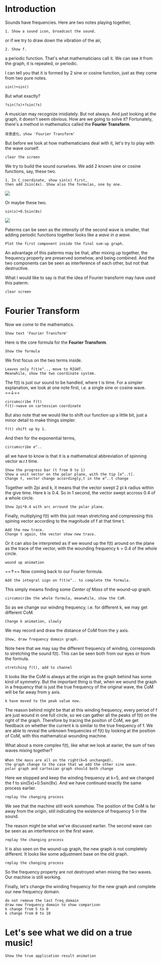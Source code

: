 # Introduction
Sounds have frequencies.
Here are two notes playing together, 
```
1. Show a sound icon, broadcast the sound.
```
or if we try to draw down the vibration of the air, 
```
2. Show f.
```
a periodic function. That's what mathematicians call it. We can see it from the graph, it is repeated, or periodic.

I can tell you that it is formed by 2 sine or cosine function, just as they come from two pure notes.
```
sin()+sin()
```
But what exactly?
```
?sin(?x)+?sin(?x)
```
A musician may recognize imidiately. But not always. And just looking at the graph, it doesn't seem obvious.
How are we going to solve it? Fortunately, there's a method in mathematics called the **Fourier Transform**.
```
背景虚化，show 'Fourier Transform'
```
But before we look at how mathematicians deal with it, let's try to play with the wave ourself. 
```
clear the screen
```
We try to build the sound ourselves. We add 2 known sine or cosine functions, say, these two.
```
1. In C_coordinate, show sin(x) first, 
then add 2sin(4x). Show also the formulas, one by one.
```
![](2022-08-04-18-33-32.png)

Or maybe these two.
```
sin(x)+0.5sin(8x)
```
<!-- sin5x + sin8x -->
![](2022-08-04-18-33-32.png)

Paterms can be seen as the intensity of the second wave is smaller, that adding periodic functions together looks like a *wave in a wave*.
```
Plot the first component inside the final sum-up graph.
```
An advantage of this paterms may be that, after mixing up together, the frequency property are preserved somehow, and being combined. And the two components can be seen as interference of each other, but not that destructive.

What I would like to say is that the idea of Fourier transform may have used this paterm.
```
clear screen
```

# Fourier Transform
Now we come to the mathematics.
```
Show text 'Fourier Transform'
```
Here is the core formula for the **Fourier Transform**.
```
Show the formula
```
We first focus on the two terms inside.
```
Leaves only f(t)e^.., move to RIGHT.
Meanwhile, show the two coordinate system.
```
The f(t) is just our sound to be handled, where t is time. For a simpler explanation, we look at one note first, i.e. a single sine or cosine wave. ==↓==
```
circumscribe f(t)
f(t)->wave on cartessian coordinate
```
But also note that we would like to shift our function up a little bit, just a minor detail to make things simpler.
```
f(t) shift up by 1.
```
And then for the exponential terms,
```
circumscribe e^..
```
all we have to know is that it is a mathematical abbreviation of spinning vector w.r.t time.
```
Show the progress bar (t from 0 to 1)
Show a unit vector on the polar plane, with the tip [e^..t].
Change t, vector change accordingly,t in the e^..t change
```
Together with 2pi and k, it means that the vector swept 2 pi k radius within the give time. Here k is 0.4. So in 1 second, the vector swept accross 0.4 of a whole circle.
```
Show 2pi*0.4 with arc arround the polar plane.
```
Finally, multiplying f(t) with this just mean stretching and compressing this spining vector according to the magnitude of f at that time t.
```
Add the new trace.
Change t again, the vector show new trace.
```
Or it can also be interpreted as if we wound up the f(t) around on the plane as the trace of the vector, with the wounding frequency k = 0.4 of the whole circle.
```
wound up animation
```
==↑==
Now coming back to our Fourier formula.
```
Add the integral sign on f(t)e^.. to complete the formula.
```
This simply meams finding some *Center of Mass* of the wound-up graph.
```
circumscribe the whole formula, meanwhile, show the CoM.
```
So as we change our winding frequency, i.e. for different k, we may get different CoM.
```
Change k animation, slowly
```
We may record and draw the distance of CoM from the y axis.
```
Show, draw frequency domain graph.
```
Note here that we may say the different frequency of winding, corresponds to stretching the sound f(t). This can be seen both from our eyes or from the formula.
```
stretching f(t), add to channel
```

It looks like the CoM is always at the origin as the graph behind has some kind of symmetry.
But the important thing is that, when we wound the graph in a frequency that is just the true frequency of the original wave, the CoM will be far away from y axis.
```
k have moved to the peak value now.
```

The reason behind might be that at this winding frequency, every period of f are just wound in one full circle, so we can gather all the peaks of f(t) on the right of the graph. Therefore by tracing the positon of CoM, we get feedback on whether the current k is similar to the true frequency of f. We are able to reveal the unknown frequencies of f(t) by looking at the position of CoM, with this mathematical wounding machine.

What about a more complex f(t), like what we look at earier, the sum of two waves mixing together?
```
When the mass are all on the right(k=5 unchanged)，
the graph change to the case that we add the other sine wave.
polar graph and cartesian graph should both change
```

Here we stopped and keep the winding frequency at k=5, and we changed the f to sin(5x)+0.5sin(8x). And we have continued exactly the same process earlier.

```
replay the changing process
```

We see that the machine still work somehow. The position of the CoM is far away from the origin, still indicating the existence of frequency 5 in the sound.


The reason might be what we've discussed earlier. The second wave can be seen as an interference on the first wave. 
```
replay the changing process
```
It is also seen on the wound-up graph, the new graph is not completely different. It looks like some adjustment base on the old graph.
```
replay the changing process
```
So the frequency property are not destroyed when mixing the two waves. Our machine is still working.

Finally, let's change the winding frequency for the new graph and complete our new frequency domain.
```
do not remove the last freq_domain
draw new frequency domain to show comparison
k change from 5 to 0
k change from 0 to 10
```

# Let's see what we did on a true music!
```
Show the true application result animation
```

